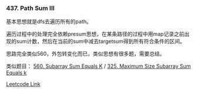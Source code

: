 ### 437. Path Sum III

基本思想就是dfs去遍历所有的path。

遍历过程中的处理完全依赖presum思想，在某条路径的过程中用map记录之前出现的sum计数，然后在当前的sum中减去targetsum得到所有符合条件的区间。

思路完全类似560，外包转变化而已，类似思想有很多题，需要总结。

类似题目： [560. Subarray Sum Equals K](https://leetcode.com/problems/subarray-sum-equals-k/) /  [325. Maximum Size Subarray Sum Equals k](https://leetcode.com/problems/maximum-size-subarray-sum-equals-k/)

[Leetcode Link](https://leetcode.com/problems/path-sum-iii/)
